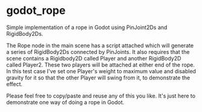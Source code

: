 # godot_rope
Simple implementation of a rope in Godot using PinJoint2Ds and RigidBody2Ds.

The Rope node in the main scene has a script attached which will generate a series of RigidBody2Ds connected by PinJoints.
It also requires that the scene contains a Rigidbody2D called Player and another RigidBody2D called Player2. These two players
will be attached at either end of the rope. In this test case I've set one Player's weight to maximum value and disabled gravity
for it so that the other Player will swing from it, to demonstrate the effect.

Please feel free to copy/paste and reuse any of this you like. It's just here to demonstrate one way of doing a rope in Godot.
